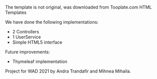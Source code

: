 
The template is not original, was downloaded from Tooplate.com HTML Templates

We have done the following implementations:
- 2 Controllers
- 1 UserService
- Simple HTML5 interface

Future improvements:
- Thymeleaf implementation

Project for WAD 2021 by Andra Trandafir and Mihnea Mihaila.
